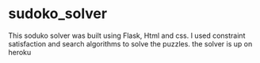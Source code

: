# sudoko_solver

This soduko solver was built using Flask, Html and css.
I used constraint satisfaction and search algorithms to solve the puzzles.
the solver is up on heroku
